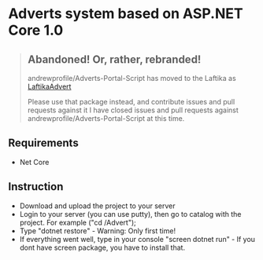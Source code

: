 # Adverts system based on ASP.NET Core 1.0

> ## Abandoned! Or, rather, rebranded!
>
> andrewprofile/Adverts-Portal-Script has moved to the Laftika as
> [LaftikaAdvert](https://github.com/Laftika/LaftikaAdvert)
>
> Please use that package instead, and contribute issues and pull requests
> against it I have closed issues and pull requests against andrewprofile/Adverts-Portal-Script at this
> time.


## Requirements
- Net Core

## Instruction
- Download and upload the project to your server
- Login to your server (you can use putty), then go to catalog with the project. For example ("cd /Advert");
- Type "dotnet restore" - Warning: Only first time!
- If everything went well, type in your console "screen dotnet run" - If you dont have screen package, you have to install that.
